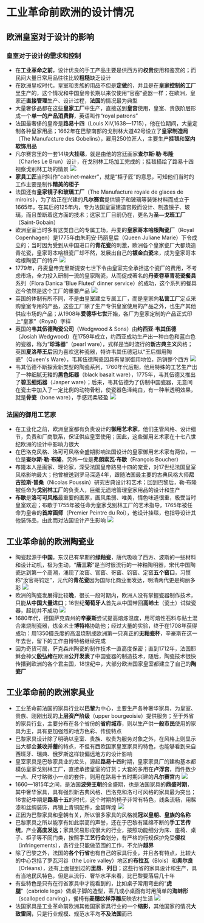 # 工业革命前欧洲的设计情况
## 欧洲皇室对于设计的影响
### 皇室对于设计的需求和控制
* 在**工业革命之前**，设计优良的手工产品主要是供西方的**权贵**使用和鉴赏的；而民间大量日常用品往往比较**粗糙**缺乏设计
* 在欧洲皇权时代，皇室和贵族的用品不但是**定做**的，并且是在**皇家控制的工厂**里生产的，这个情况和中国皇帝长期以来仅使用“官窑”瓷器一样；在欧洲，皇家还**直接管理**生产、设计过程，**法国**的情况最为典型
* 大量奢侈品都在这些**皇家工厂**中生产，直接送到**皇宫**使用，皇室、贵族阶层形成一个**单一的产品消费群**，英语叫作“royal patrons”
* 法国最奢侈的皇帝是**路易十四**（Louis XIV,1638—1715），他在位期间，大量定制各种皇家用品；1662年在巴黎南部的戈别林大道42号设立了**皇家制造局**（The Manufacture des Gobelins），雇用250位匠人，主要生产**挂毯**和**室内软饰用品**
* 凡尔赛宫里的一套14块**大挂毯**，就是由他的宫廷画家**查尔斯·勒·布隆**（Charles Le Brun）设计，在戈别林工场加工完成的；挂毯描绘了路易十四视察戈别林工场的情景
![](../images/凡尔赛挂毯.jpg)
* **家具工匠**当时叫作“cabinet-maker”，就是“柜子匠”的意思，可知他们当时的工作主要是制作**精美的柜子**
* 法国还有**皇家镜子和玻璃工厂**（The Manufacture royale de glaces de miroirs），为了给正在兴建的**凡尔赛宫**提供镜子和玻璃等装饰材料而成立于1665年，在其后的125年内，专为法国皇室建造宫殿而设计、制造镜子、玻璃，而且垄断着这方面的技术；这家工厂目前仍在，更名为**圣—戈班工厂**（Saint-Gobain）
* 欧洲皇室当时多有这类自己的专属工场，丹麦的**皇家哥本哈根陶瓷厂**（Royal Copenhagen）是1775年由朱莉安·玛丽皇后（Queen Juliane Marie）下令成立的；当时因为受到从中国进口的**青花瓷**的刺激，欧洲各个皇家瓷厂大都烧造青花瓷，皇家哥本哈根瓷厂却不然，发展出自己的**镀金白瓷**来，成为皇家哥本哈根陶瓷厂的特产
![](../images/丹麦镀金白瓷器.jpg)
* 1779年，丹麦皇帝克里斯提安七世下令由皇室完全承担这个瓷厂的费用，不考虑市场，全力投入研制一流的皇家陶瓷，从而促成著名的**丹麦卷草青花瓷餐具**系列（Flora Danica 'Blue Fluted' dinner service）的成功，这个系列的餐具迄今依然是这个工厂的重要产品
![](../images/丹麦卷草青花瓷.jpg)
* 英国的体制有所不同，不是由皇室建立专属工厂，而是皇家向**私营工厂**定点采购皇室专用的产品，这些工厂除了生产专供皇室使用的产品之外，也生产其他供应市场的产品；从1908年**爱德华七世**开始，各厂为皇家定制的产品正式印上“皇家”（Royal）字样
* 英国的**韦其伍德陶瓷公司**（Wedgwood & Sons）由**约西亚·韦其伍德**（Josiah Wedgwood）在1759年成立，约西亚成功生产出一种白色和蓝白色的瓷器，称为“**珍珠器**”（pearl ware），式样是当时流行的**新古典主义**风格；英国**夏洛蒂王后**因为喜欢这种瓷器，特许韦其伍德冠以“王后御用陶瓷”（Queen's Ware），韦其伍德陶瓷因具有皇家御用地位，热销整个西方
![](../images/珍珠器.jpg)
* 韦其伍德不断探索新类型的陶瓷系列，1760年代后期，他用特殊的工艺生产出了一种细腻无釉的**黑色炻器**（black basalt ware），1775年，韦其伍德又推出了**碧玉细炻器**（Jasper ware）；后来，韦其伍德为了仿制中国瓷器，无意间在瓷土中加入了一定比例的动物骨粉，使瓷器色泽纯白，有一种半透明效果，就是**骨瓷**（bone ware），手感润柔轻盈
![](../images/骨瓷.jpg)
### 法国的御用工艺家
* 在工业化之前，欧洲皇室都有负责设计的**御用艺术家**，他们主管风格、设计细节，负责和厂商联系，保证供应皇室使用；因此，这些御用艺术家在十七八世纪欧洲的设计中影响力很大
* 在巴洛克风格、洛可可风格全盛期影响法国设计的皇家御用艺术家有两位，一位是**查尔斯·勒·布隆**，另外一位是**弗朗索瓦·布歇**（François Boucher）
* 布隆本人是画家、理论家，深受法国皇帝路易十四的宠爱，对17世纪法国皇室风格影响最大；他曾被送到罗马深造4年，跟随法国最主要的古典风格大师**尼古拉斯·普桑**（Nicolas Poussin）研究古典设计和艺术；回到巴黎后，勒·布隆被任命为**戈别林工厂**的负责人，巨细无遗地管理皇家用品的设计和生产
* **布歇**是**洛可可风格**最重要的画家，画风柔弱、唯美，情色味道很重，极受当时皇室欢迎；布歇于1755年被任命为皇家戈别林工厂的艺术指导，1765年被任命为皇帝的**首席画师**（Premier Peintre du Roi），他设计挂毯，也指导设计其他装饰品，由此而对法国设计产生影响
![](../images/布歇.jpg)
## 工业革命前的欧洲陶瓷业
* 陶瓷起源于**中国**，东汉已有早期的**绿釉瓷**，唐代吸收了西方、波斯的一些材料和设计动机，极为生动，“**唐三彩**”是当时很流行的一种釉陶明器，宋代中国陶瓷达到第一个高潮，涌现了汝窑、官窑、哥窑、钧窑、定窑**五个窑口**，习惯称“汝官哥钧定”，元代的**青花瓷**因为国际化商业而发达，明清两代更是绚丽多彩
![](../images/唐三彩.jpg)
* 欧洲的陶瓷发展得比较**晚**，很长一段时期内，欧洲人没有掌握瓷器制作技术，只能**从中国大量进口**；16世纪**葡萄牙人**首先从中国带回**高岭土**（瓷土）试做瓷器，起初并不成功
![](../images/高岭土.jpg)
* 1680年代，德国萨克森州的**辛豪斯**尝试提高熔炼温度，用可熔性石料与黏土混合来烧制瓷器，炼金术士**博特格**协助他；经过大量的实验，终于在1708年获得成功：用1350摄氏度的高温烧制成欧洲第一只真正的**无釉瓷杯**，辛豪斯在这一年去世，留下的工作由博特格继续完成
* 因为奇货可居，萨克森州陶瓷的制作技术一直高度保密；直到1712年，法国耶稣会神父**殷弘绪**在欧洲**公开发表**了中国瓷器的制造技术，随后，陶瓷技术很快传播到欧洲的各个君主国，18世纪中，大部分欧洲国家皇室都建立了自己的**陶瓷厂**
## 工业革命前的欧洲家具业
* 工业革命前法国的家具行业以**巴黎**为中心，主要生产各种奢华家具，为皇室、贵族、刚刚出现的**上层资产阶级**（upper bourgeoisie）提供服务；至于外省的家具行业，主要分布在各个省份的**省府城市**，则以生产供**一般市民**使用的家具为主，具有更加强烈的地方色彩、传统特点
* 巴黎家具设计除了明确以皇室、贵族、权贵为服务对象之外，在风格上则显示出大都会**兼收并蓄**的特点，不但有西欧国家皇室家具的特色，也能够看到来自西班牙、瑞典、俄罗斯这样较偏远地方的设计影响
* 皇室家具是巴黎家具业的龙头，源起**路易十四**时期，皇家家具厂的建构基本都模仿皇家戈别林工厂，直接承接皇室的订货；大套的多用在**卢浮宫**，而件数少一点、尺寸略微小一点的套件，则用在路易十五时期兴建的**凡尔赛宫**内
![](../images/路易十四圆桌.jpg)
* 1660—1815年之间，是法国**波旁王朝**的全盛期，也是法国家具的**鼎盛时期**，其中奢华家具，具有强烈新古典风格、巴洛克和洛可可风格的家具最为突出；18世纪中期是**路易十五**的时代，这个时期的椅子非常有特色，线条流畅，用髹漆和丝绸装饰，再镶上青铜配件，金碧辉煌
![](../images/路易十五家具.jpg)
* 正因为巴黎家具和皇朝有关，所以很多家具的风格就**冠以皇朝、皇族的名称**
* 巴黎家具之所以能享有如此崇高的声誉，还在于巴黎有延绵不断的**手工艺传统**，产业**高度发达**；家具贸易形成很大的行业，按照功能细分为床、座椅、桌子、柜子等不同门类，按照**手工艺行会**划分，有严格的行规保护免受**侵权**（infringements），各行业只能做范围的工作，不允许**越界**
* 除了巴黎之外，法国的**各个行省**也有自己的家具行业，并且各有特点，比较大的中心包括了罗瓦河谷（the Loire valley）地区的**布拉瓦**（Blois）和**奥尔良**（Orléans），还有上面提到过的**里昂**、**列日**；这些行省的家具设计和生产，具有当地民风特色，但是从流行、奢华水平来看，比巴黎要落后几十年
* 有些特色是只有在行省家具中才能看到的，比如桌子常用弯曲的“**虎腿**”（cabriole legs）做桌子脚的造型，茶几或小桌面有时用简单的**海蚌形**（scalloped carving），餐椅有**麦穗纹样浮雕**反映农村生活
![](../images/虎腿.jpg)
* 法国家具是工业革命前欧洲其他国家家具行业的一个**缩影**，其他国家的情况**大致雷同**，只是行业规模、规范水平均**不及法国**而已